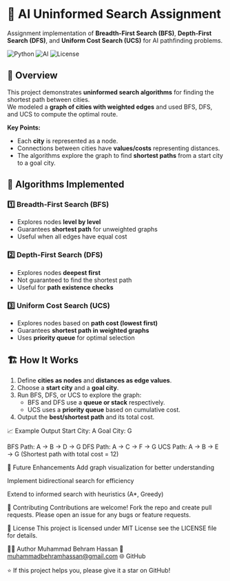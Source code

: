 # 🤖 AI Uninformed Search Assignment  
 Assignment implementation of **Breadth-First Search (BFS)**, **Depth-First Search (DFS)**, and **Uniform Cost Search (UCS)** for AI pathfinding problems.

![Python](https://img.shields.io/badge/Python-3.10+-blue?logo=python)
![AI](https://img.shields.io/badge/Artificial%20Intelligence-AI-orange)
![License](https://img.shields.io/badge/License-MIT-green)


## 🧩 Overview

This project demonstrates **uninformed search algorithms** for finding the shortest path between cities.  
We modeled a **graph of cities with weighted edges** and used BFS, DFS, and UCS to compute the optimal route.

**Key Points:**
- Each **city** is represented as a node.  
- Connections between cities have **values/costs** representing distances.  
- The algorithms explore the graph to find **shortest paths** from a start city to a goal city.

## 🎯 Algorithms Implemented

### 1️⃣ Breadth-First Search (BFS)
- Explores nodes **level by level**  
- Guarantees **shortest path** for unweighted graphs  
- Useful when all edges have equal cost  

### 2️⃣ Depth-First Search (DFS)
- Explores nodes **deepest first**  
- Not guaranteed to find the shortest path  
- Useful for **path existence checks**  

### 3️⃣ Uniform Cost Search (UCS)
- Explores nodes based on **path cost (lowest first)**  
- Guarantees **shortest path in weighted graphs**  
- Uses **priority queue** for optimal selection  

## 🏗️ How It Works

1. Define **cities as nodes** and **distances as edge values**.  
2. Choose a **start city** and a **goal city**.  
3. Run BFS, DFS, or UCS to explore the graph:  
   - BFS and DFS use a **queue or stack** respectively.  
   - UCS uses a **priority queue** based on cumulative cost.  
4. Output the **best/shortest path** and its total cost.  

📈 Example Output
Start City: A
Goal City: G

BFS Path: A → B → D → G
DFS Path: A → C → F → G
UCS Path: A → B → E → G (Shortest path with total cost = 12)

🔮 Future Enhancements
Add graph visualization for better understanding

Implement bidirectional search for efficiency

Extend to informed search with heuristics (A*, Greedy)

🤝 Contributing
Contributions are welcome! Fork the repo and create pull requests.
Please open an issue for any bugs or feature requests.

📜 License
This project is licensed under MIT License  see the LICENSE file for details.

👨‍💻 Author
Muhammad Behram Hassan
📧 muhammadbehramhassan@gmail.com
🌐 GitHub

⭐ If this project helps you, please give it a star on GitHub!









